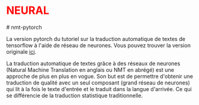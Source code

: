 <h1 style="color:red;"> NEURAL </h1>
# nmt-pytorch 


La version pytorch du tutoriel sur la traduction automatique de textes de tensorflow à l'aide de réseau de neurones. Vous pouvez trouver la version originale <a href="https://www.tensorflow.org/tutorials/text/nmt_with_attention">ici</a>.

La traduction automatique de textes grâce à des réseaux de neurones (Natural Machine Translation en anglais ou NMT en abrégé) est une approche de plus en plus en vogue. Son but est de permettre d'obtenir une traduction de qualité avec un seul composant (grand réseau de neurones) qui lit à la fois le texte d'entrée et le traduit dans la langue d'arrivée. Ce qui se différencie de la traduction statistique traditionnelle.
